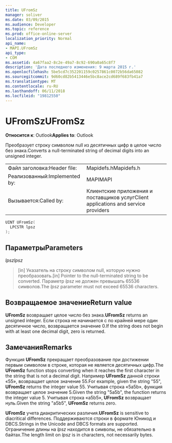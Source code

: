 ```yaml
---
title: UFromSz
manager: soliver
ms.date: 03/09/2015
ms.audience: Developer
ms.topic: reference
ms.prod: office-online-server
localization_priority: Normal
api_name:
- MAPI.UFromSz
api_type:
- COM
ms.assetid: 4a67faa2-8c2e-49a7-8c92-690a0a65c8f7
description: 'Дата последнего изменения: 9 марта 2015 г.'
ms.openlocfilehash: 5be5cd7c352201159c0257861c0072b56da65082
ms.sourcegitcommit: 9d60cd82b5413446e5bc8ace2cd689f683fb41a7
ms.translationtype: MT
ms.contentlocale: ru-RU
ms.lasthandoff: 06/11/2018
ms.locfileid: "19812550"
---
```

# <a name="ufromsz"></a><span data-ttu-id="dc1b3-103">UFromSz</span><span class="sxs-lookup"><span data-stu-id="dc1b3-103">UFromSz</span></span>

  
  
<span data-ttu-id="dc1b3-104">**Относится к**: Outlook</span><span class="sxs-lookup"><span data-stu-id="dc1b3-104">**Applies to**: Outlook</span></span> 
  
<span data-ttu-id="dc1b3-105">Преобразует строку символом null из десятичных цифр в целое число без знака.</span><span class="sxs-lookup"><span data-stu-id="dc1b3-105">Converts a null-terminated string of decimal digits into an unsigned integer.</span></span> 
  
|||
|:-----|:-----|
|<span data-ttu-id="dc1b3-106">Файл заголовка:</span><span class="sxs-lookup"><span data-stu-id="dc1b3-106">Header file:</span></span>  <br/> |<span data-ttu-id="dc1b3-107">Mapidefs.h</span><span class="sxs-lookup"><span data-stu-id="dc1b3-107">Mapidefs.h</span></span>  <br/> |
|<span data-ttu-id="dc1b3-108">Реализованный:</span><span class="sxs-lookup"><span data-stu-id="dc1b3-108">Implemented by:</span></span>  <br/> |<span data-ttu-id="dc1b3-109">MAPI</span><span class="sxs-lookup"><span data-stu-id="dc1b3-109">MAPI</span></span>  <br/> |
|<span data-ttu-id="dc1b3-110">Вызывается:</span><span class="sxs-lookup"><span data-stu-id="dc1b3-110">Called by:</span></span>  <br/> |<span data-ttu-id="dc1b3-111">Клиентские приложения и поставщиков услуг</span><span class="sxs-lookup"><span data-stu-id="dc1b3-111">Client applications and service providers</span></span>  <br/> |
   
```cpp
UINT UFromSz(
  LPCSTR lpsz
);
```

## <a name="parameters"></a><span data-ttu-id="dc1b3-112">Параметры</span><span class="sxs-lookup"><span data-stu-id="dc1b3-112">Parameters</span></span>

 <span data-ttu-id="dc1b3-113">_lpsz_</span><span class="sxs-lookup"><span data-stu-id="dc1b3-113">_lpsz_</span></span>
  
> <span data-ttu-id="dc1b3-114">[in] Указатель на строку символом null, которую нужно преобразовать.</span><span class="sxs-lookup"><span data-stu-id="dc1b3-114">[in] Pointer to the null-terminated string to be converted.</span></span> <span data-ttu-id="dc1b3-115">Параметр _lpsz_ не должен превышать 65536 символов.</span><span class="sxs-lookup"><span data-stu-id="dc1b3-115">The  _lpsz_ parameter must not exceed 65536 characters.</span></span> 
    
## <a name="return-value"></a><span data-ttu-id="dc1b3-116">Возвращаемое значение</span><span class="sxs-lookup"><span data-stu-id="6">Return value</span></span>

 <span data-ttu-id="dc1b3-117">**UFromSz** возвращает целое число без знака.</span><span class="sxs-lookup"><span data-stu-id="dc1b3-117">**UFromSz** returns an unsigned integer.</span></span> <span data-ttu-id="dc1b3-118">Если строка не начинается с по крайней мере один десятичное число, возвращается значение 0.</span><span class="sxs-lookup"><span data-stu-id="dc1b3-118">If the string does not begin with at least one decimal digit, zero is returned.</span></span> 
  
## <a name="remarks"></a><span data-ttu-id="dc1b3-119">Замечания</span><span class="sxs-lookup"><span data-stu-id="dc1b3-119">Remarks</span></span>

<span data-ttu-id="dc1b3-120">Функция **UFromSz** прекращает преобразование при достижении первым символом в строке, которая не является десятичных цифр.</span><span class="sxs-lookup"><span data-stu-id="dc1b3-120">The **UFromSz** function stops converting when it reaches the first character in the string that is not a decimal digit.</span></span> <span data-ttu-id="dc1b3-121">Например **UFromSz** данной строки «55», возвращает целое значение 55.</span><span class="sxs-lookup"><span data-stu-id="dc1b3-121">For example, given the string "55", **UFromSz** returns the integer value 55.</span></span> <span data-ttu-id="dc1b3-122">Учитывая строка «5a5b», функция возвращает целое значение 5.</span><span class="sxs-lookup"><span data-stu-id="dc1b3-122">Given the string "5a5b", the function returns the integer value 5.</span></span> <span data-ttu-id="dc1b3-123">Учитывая строка «a5b5», **UFromSz** возвращает нуль.</span><span class="sxs-lookup"><span data-stu-id="dc1b3-123">Given the string "a5b5", **UFromSz** returns zero.</span></span> 
  
 <span data-ttu-id="dc1b3-124">**UFromSz** учета диакритических различия.</span><span class="sxs-lookup"><span data-stu-id="dc1b3-124">**UFromSz** is sensitive to diacritical differences.</span></span> <span data-ttu-id="dc1b3-125">Поддерживаются строки в формате Юникод и DBCS.</span><span class="sxs-lookup"><span data-stu-id="dc1b3-125">Strings in the Unicode and DBCS formats are supported.</span></span> <span data-ttu-id="dc1b3-126">Ограничение длины на _lpsz_ находится в символы, не обязательно в байтах.</span><span class="sxs-lookup"><span data-stu-id="dc1b3-126">The length limit on  _lpsz_ is in characters, not necessarily bytes.</span></span> 
  

